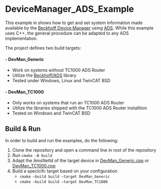 # DeviceManager_ADS_Example

This example in shows how to get and set system information made available by the [Beckhoff Device Manager](https://infosys.beckhoff.com/content/1033/devicemanager/262925835.html ) using [ADS](https://infosys.beckhoff.com/content/1033/tcinfosys3/11291871243.html ). While this example uses C++, the general procedure can be adapted to any ADS implementation. 

The project defines two build targets:
 
#### - DevMan_Generic
  - Work on systems without TC1000 ADS Router
  - Utilize the [Beckhoff/ADS](https://github.com/Beckhoff/ADS) library
  - Tested under Windows, Linux and TwinCAT BSD
#### - DevMan_TC1000
  - Only works on systems that run an TC1000 ADS Router
  - Utilize the libraries shipped with the TC1000 ADS Router installtion
  - Tested on Windows and TwinCAT BSD


## Build & Run
In order to build and run the examples, do the following:

1.	Clone the repository and open a command line in root of the repository
2.	Run `cmake -B build`
3.	Adapt the AmsNetId of the target device in [DevMan_Generic.cpp](https://github.com/Beckhoff/DeviceManager_ADS_Example/blob/main/DevMan_Generic.cpp) or [DevMan_TC1000.cpp](https://github.com/Beckhoff/DeviceManager_ADS_Example/blob/main/DevMan_TC1000.cpp)
4.	Build a specicifc target based on your configuration
    - `cmake –build build –target DevMan_Generic`
    - `cmake –build build –target DevMan_TC1000`
